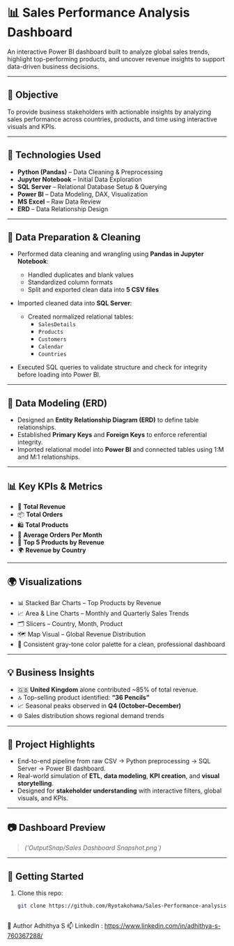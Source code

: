 # 📊 Sales Performance Analysis Dashboard

An interactive Power BI dashboard built to analyze global sales trends, highlight top-performing products, and uncover revenue insights to support data-driven business decisions.

---

## 🎯 Objective

To provide business stakeholders with actionable insights by analyzing sales performance across countries, products, and time using interactive visuals and KPIs.

---

## 🧰 Technologies Used

- **Python (Pandas)** – Data Cleaning & Preprocessing  
- **Jupyter Notebook** – Initial Data Exploration  
- **SQL Server** – Relational Database Setup & Querying  
- **Power BI** – Data Modeling, DAX, Visualization  
- **MS Excel** – Raw Data Review  
- **ERD** – Data Relationship Design  

---

## 🧹 Data Preparation & Cleaning

- Performed data cleaning and wrangling using **Pandas in Jupyter Notebook**:
  - Handled duplicates and blank values
  - Standardized column formats
  - Split and exported clean data into **5 CSV files**
  
- Imported cleaned data into **SQL Server**:
  - Created normalized relational tables:
    - `SalesDetails`
    - `Products`
    - `Customers`
    - `Calendar`
    - `Countries`

- Executed SQL queries to validate structure and check for integrity before loading into Power BI.

---

## 🧱 Data Modeling (ERD)

- Designed an **Entity Relationship Diagram (ERD)** to define table relationships.
- Established **Primary Keys** and **Foreign Keys** to enforce referential integrity.
- Imported relational model into **Power BI** and connected tables using 1:M and M:1 relationships.

---

## 📊 Key KPIs & Metrics

- 🧾 **Total Revenue**
- 📦 **Total Orders**
- 🛍️ **Total Products**
- 📆 **Average Orders Per Month**
- 🎯 **Top 5 Products by Revenue**
- 🌍 **Revenue by Country**

---

## 🌍 Visualizations

- 📊 Stacked Bar Charts – Top Products by Revenue
- 📈 Area & Line Charts – Monthly and Quarterly Sales Trends
- 🗂️ Slicers – Country, Month, Product
- 🗺️ Map Visual – Global Revenue Distribution
- 🎨 Consistent gray-tone color palette for a clean, professional dashboard

---

## 💡 Business Insights

- 🇬🇧 **United Kingdom** alone contributed ~85% of total revenue.
- 🔝 Top-selling product identified: **“36 Pencils”**
- 📈 Seasonal peaks observed in **Q4 (October–December)**
- 🌐 Sales distribution shows regional demand trends

---

## 📌 Project Highlights

- End-to-end pipeline from raw CSV → Python preprocessing → SQL Server → Power BI dashboard.
- Real-world simulation of **ETL**, **data modeling**, **KPI creation**, and **visual storytelling**.
- Designed for **stakeholder understanding** with interactive filters, global visuals, and KPIs.

---

## 📷 Dashboard Preview

> *('OutputSnap/Sales Dashboard Snapshot.png`)*

---

## 🚀 Getting Started

1. Clone this repo:
   ```bash
   git clone https://github.com/Ryotakohama/Sales-Performance-analysis-Dashboard.git



👤 Author
Adhithya S
📫 LinkedIn  :  https://www.linkedin.com/in/adhithya-s-760367288/


